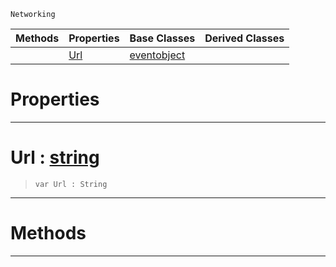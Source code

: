  `Networking`

|Methods|Properties|Base Classes|Derived Classes|
|---|---|---|---|
| |[ Url](https://github.com/zeroengineteam/ZeroDocs/blob/master/code_reference/class_reference/blockingwebrequest.markdown#url-zero-engine-document)|[eventobject](https://github.com/zeroengineteam/ZeroDocs/blob/master/code_reference/class_reference/eventobject.markdown)| |


 #  Properties


---  
 #  Url : [string](https://github.com/zeroengineteam/ZeroDocs/blob/master/code_reference/nada_base_types/string.markdown)

> 
> ``` lang=cpp, name=Nada
> var Url : String


---  
 #  Methods


---  
 

 